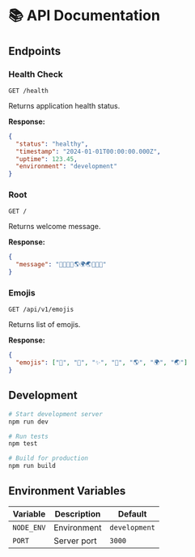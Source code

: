# 📚 API Documentation

## Endpoints

### Health Check

```
GET /health
```

Returns application health status.

**Response:**

```json
{
  "status": "healthy",
  "timestamp": "2024-01-01T00:00:00.000Z",
  "uptime": 123.45,
  "environment": "development"
}
```

### Root

```
GET /
```

Returns welcome message.

**Response:**

```json
{
  "message": "🦄🌈✨👋🌎🌍🌏✨🌈🦄"
}
```

### Emojis

```
GET /api/v1/emojis
```

Returns list of emojis.

**Response:**

```json
{
  "emojis": ["🦄", "🌈", "✨", "👋", "🌎", "🌍", "🌏"]
}
```

## Development

```bash
# Start development server
npm run dev

# Run tests
npm test

# Build for production
npm run build
```

## Environment Variables

| Variable   | Description | Default       |
| ---------- | ----------- | ------------- |
| `NODE_ENV` | Environment | `development` |
| `PORT`     | Server port | `3000`        |
